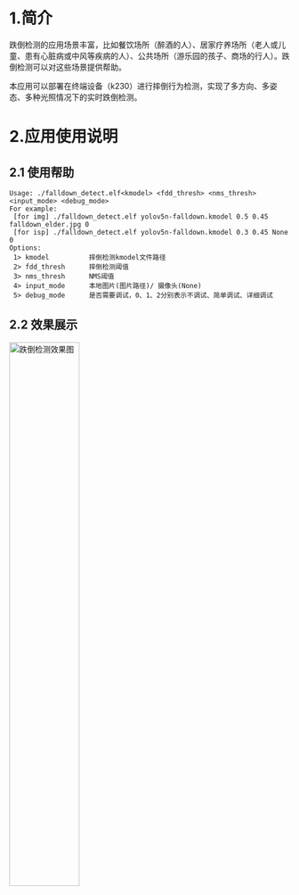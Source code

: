 # 1.简介

跌倒检测的应用场景丰富，比如餐饮场所（醉酒的人）、居家疗养场所（老人或儿童、患有心脏病或中风等疾病的人）、公共场所（游乐园的孩子、商场的行人）。跌倒检测可以对这些场景提供帮助。

本应用可以部署在终端设备（k230）进行摔倒行为检测，实现了多方向、多姿态、多种光照情况下的实时跌倒检测。

# 2.应用使用说明

## 2.1 使用帮助

```
Usage: ./falldown_detect.elf<kmodel> <fdd_thresh> <nms_thresh> <input_mode> <debug_mode>
For example:
 [for img] ./falldown_detect.elf yolov5n-falldown.kmodel 0.5 0.45 falldown_elder.jpg 0
 [for isp] ./falldown_detect.elf yolov5n-falldown.kmodel 0.3 0.45 None 0
Options:
 1> kmodel          摔倒检测kmodel文件路径
 2> fdd_thresh      摔倒检测阈值
 3> nms_thresh      NMS阈值
 4> input_mode      本地图片(图片路径)/ 摄像头(None)
 5> debug_mode      是否需要调试，0、1、2分别表示不调试、简单调试、详细调试
```

## 2.2 效果展示

<img src="https://kendryte-download.canaan-creative.com/k230/downloads/doc_images/ai_demo/falldown_detect/fdd_result.jpg" alt="跌倒检测效果图" width="50%" height="50%" />
